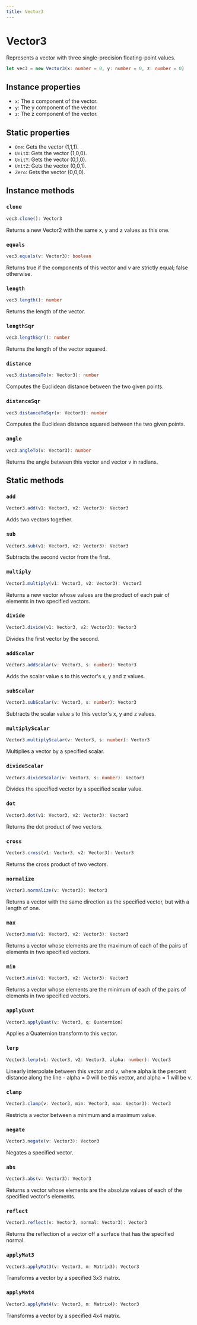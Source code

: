 ```yaml
---
title: Vector3 
---
```


# Vector3
Represents a vector with three single-precision floating-point values.
```typescript
let vec3 = new Vector3(x: number = 0, y: number = 0, z: number = 0)
```

## Instance properties
- `x`: The x component of the vector.
- `y`: The y component of the vector.
- `z`: The z component of the vector.

## Static properties
- `One`: Gets the vector (1,1,1).
- `UnitX`: Gets the vector (1,0,0).
- `UnitY`: Gets the vector (0,1,0).
- `UnitZ`: Gets the vector (0,0,1).
- `Zero`: Gets the vector (0,0,0).

## Instance methods
### `clone`
```typescript
vec3.clone(): Vector3
```
Returns a new Vector2 with the same x, y and z values as this one.

### `equals`
```typescript
vec3.equals(v: Vector3): boolean
```
Returns true if the components of this vector and v are strictly equal; false otherwise.

### `length`
```typescript
vec3.length(): number
```
Returns the length of the vector.

### `lengthSqr`
```typescript
vec3.lengthSqr(): number
```
Returns the length of the vector squared.

### `distance`
```typescript
vec3.distanceTo(v: Vector3): number
```
Computes the Euclidean distance between the two given points.

### `distanceSqr`
```typescript
vec3.distanceToSqr(v: Vector3): number
```
Computes the Euclidean distance squared between the two given points.

### `angle`
```typescript
vec3.angleTo(v: Vector3): number
```
Returns the angle between this vector and vector v in radians.

## Static methods
### `add`
```typescript
Vector3.add(v1: Vector3, v2: Vector3): Vector3
```
Adds two vectors together.

### `sub`
```typescript
Vector3.sub(v1: Vector3, v2: Vector3): Vector3
```
Subtracts the second vector from the first.

### `multiply`
```typescript
Vector3.multiply(v1: Vector3, v2: Vector3): Vector3
```
Returns a new vector whose values are the product of each pair of elements in two specified vectors.

### `divide`
```typescript
Vector3.divide(v1: Vector3, v2: Vector3): Vector3
```
Divides the first vector by the second.

### `addScalar`
```typescript
Vector3.addScalar(v: Vector3, s: number): Vector3
```
Adds the scalar value s to this vector's x, y and z values.

### `subScalar`
```typescript
Vector3.subScalar(v: Vector3, s: number): Vector3
```
Subtracts the scalar value s to this vector's x, y and z values.

### `multiplyScalar`
```typescript
Vector3.multiplyScalar(v: Vector3, s: number): Vector3
```
Multiplies a vector by a specified scalar.

### `divideScalar`
```typescript
Vector3.divideScalar(v: Vector3, s: number): Vector3
```
Divides the specified vector by a specified scalar value.

### `dot`
```typescript
Vector3.dot(v1: Vector3, v2: Vector3): Vector3
```
Returns the dot product of two vectors.

### `cross`
```typescript
Vector3.cross(v1: Vector3, v2: Vector3): Vector3
```
Returns the cross product of two vectors.

### `normalize`
```typescript
Vector3.normalize(v: Vector3): Vector3
```
Returns a vector with the same direction as the specified vector, but with a length of one.

### `max`
```typescript
Vector3.max(v1: Vector3, v2: Vector3): Vector3
```
Returns a vector whose elements are the maximum of each of the pairs of elements in two specified vectors.

### `min`
```typescript
Vector3.min(v1: Vector3, v2: Vector3): Vector3
```
Returns a vector whose elements are the minimum of each of the pairs of elements in two specified vectors.

### `applyQuat`
```typescript
Vector3.applyQuat(v: Vector3, q: Quaternion)
```
Applies a Quaternion transform to this vector.

### `lerp`
```typescript
Vector3.lerp(v1: Vector3, v2: Vector3, alpha: number): Vector3
```
Linearly interpolate between this vector and v, where alpha is the percent distance along the line - alpha = 0 will be this vector, and alpha = 1 will be v.

### `clamp`
```typescript
Vector3.clamp(v: Vector3, min: Vector3, max: Vector3): Vector3
```
Restricts a vector between a minimum and a maximum value.

### `negate`
```typescript
Vector3.negate(v: Vector3): Vector3
```
Negates a specified vector.

### `abs`
```typescript
Vector3.abs(v: Vector3): Vector3
```
Returns a vector whose elements are the absolute values of each of the specified vector's elements.

### `reflect`
```typescript
Vector3.reflect(v: Vector3, normal: Vector3): Vector3
```
Returns the reflection of a vector off a surface that has the specified normal.

### `applyMat3`
```typescript
Vector3.applyMat3(v: Vector3, m: Matrix3): Vector3
```
Transforms a vector by a specified 3x3 matrix.

### `applyMat4`
```typescript
Vector3.applyMat4(v: Vector3, m: Matrix4): Vector3
```
Transforms a vector by a specified 4x4 matrix.
